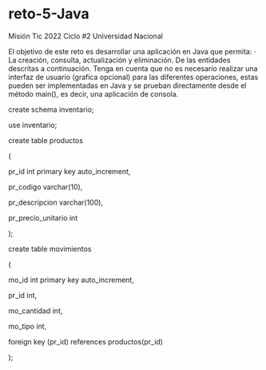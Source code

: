 # reto-5-Java
Misión Tic 2022 Ciclo #2 Universidad Nacional

El objetivo de este reto es desarrollar una aplicación en Java que permita:
·         La creación, consulta, actualización y eliminación. De las entidades descritas a continuación. Tenga en cuenta que no es necesario realizar una interfaz de usuario (grafica opcional) para las diferentes operaciones, estas pueden ser implementadas en Java y se prueban directamente desde el método main(), es decir, una aplicación de consola.





create schema inventario;

use inventario;



create table productos

(

  pr_id int primary key auto_increment,

  pr_codigo varchar(10),

  pr_descripcion varchar(100),

  pr_precio_unitario int

);



create table movimientos

(

  mo_id int primary key auto_increment,

  pr_id int,

  mo_cantidad int,

  mo_tipo int,

  foreign key (pr_id) references productos(pr_id)

);

